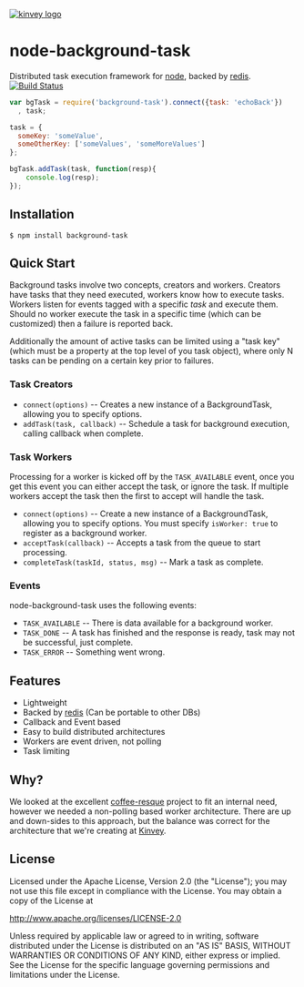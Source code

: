 [![kinvey logo](http://www.kinvey.com/images/logo/300.png)](http://www.kinvey.com)

node-background-task
====================

Distributed task execution framework for [node](http://nodejs.org), backed by [redis](http://redis.io/).
[![Build Status](https://travis-ci.org/Kinvey/node-background-task.png)](https://travis-ci.org/Kinvey/node-background-task)


```js
var bgTask = require('background-task').connect({task: 'echoBack'})
  , task;

task = {
  someKey: 'someValue',
  someOtherKey: ['someValues', 'someMoreValues']
};

bgTask.addTask(task, function(resp){
    console.log(resp);
});
```
## Installation

    $ npm install background-task

## Quick Start

Background tasks involve two concepts, creators and workers.  Creators
have tasks that they need executed, workers know how to execute
tasks.  Workers listen for events tagged with a specific *task* and
execute them.  Should no worker execute the task in a specific time
(which can be customized) then a failure is reported back.

Additionally the amount of active tasks can be limited using a "task
key" (which must be a property at the top level of you task object),
where only N tasks can be pending on a certain key prior to failures.

### Task Creators

* `connect(options)` -- Creates a new instance of a BackgroundTask, allowing you
  to specify options.
* `addTask(task, callback)` -- Schedule a task for background
  execution, calling callback when complete.


### Task Workers

Processing for a worker is kicked off by the `TASK_AVAILABLE` event,
once you get this event you can either accept the task, or ignore the
task.  If multiple workers accept the task then the first to accept
will handle the task.

* `connect(options)` -- Create a new instance of a BackgroundTask,
  allowing you to specify options.  You must specify `isWorker: true`
  to register as a background worker.
* `acceptTask(callback)` -- Accepts a task from the queue to start processing.
* `completeTask(taskId, status, msg)` -- Mark a task as complete.


### Events

node-background-task uses the following events:

* `TASK_AVAILABLE` -- There is data available for a background worker.
* `TASK_DONE` -- A task has finished and the response is ready, task
  may not be successful, just complete.
* `TASK_ERROR` -- Something went wrong.

## Features

* Lightweight
* Backed by [redis](http://redis.io/) (Can be portable to other DBs)
* Callback and Event based
* Easy to build distributed architectures
* Workers are event driven, not polling
* Task limiting

## Why?

We looked at the excellent
[coffee-resque](https://github.com/technoweenie/coffee-resque)
project to fit an internal need, however we needed a non-polling based
worker architecture.  There are up and down-sides to this approach,
but the balance was correct for the architecture that we're creating
at [Kinvey](http://www.kinvey.com).

## License

Licensed under the Apache License, Version 2.0 (the "License");
you may not use this file except in compliance with the License.
You may obtain a copy of the License at

http://www.apache.org/licenses/LICENSE-2.0

Unless required by applicable law or agreed to in writing, software
distributed under the License is distributed on an "AS IS" BASIS,
WITHOUT WARRANTIES OR CONDITIONS OF ANY KIND, either express or implied.
See the License for the specific language governing permissions and
limitations under the License.
